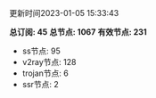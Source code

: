 更新时间2023-01-05 15:33:43

**总订阅: 45**
**总节点: 1067**
**有效节点: 231**
- ss节点: 95
- v2ray节点: 128
- trojan节点: 6
- ssr节点: 2
